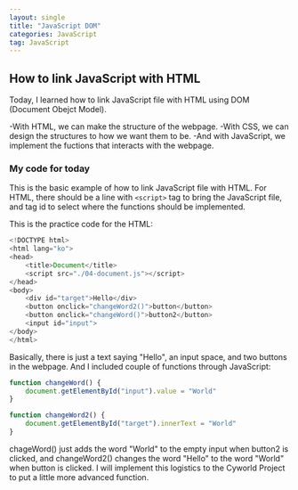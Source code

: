 ```yaml
---
layout: single
title: "JavaScript DOM"
categories: JavaScript
tag: JavaScript
---
```


## How to link JavaScript with HTML

Today, I learned how to link JavaScript file with HTML using DOM (Document Obejct Model).

-With HTML, we can make the structure of the webpage.
-With CSS, we can design the structures to how we want them to be.
-And with JavaScript, we implement the fuctions that interacts with the webpage.

### My code for today

This is the basic example of how to link JavaScript file with HTML. 
For HTML, there should be a line with ```<script>``` tag to bring the JavaScript file, and tag id to select where the functions should be implemented.

This is the practice code for the HTML:
```js
<!DOCTYPE html>
<html lang="ko">
<head>
    <title>Document</title>
    <script src="./04-document.js"></script>
</head>
<body>
    <div id="target">Hello</div>
    <button onclick="changeWord2()">button</button>
    <button onclick="changeWord()">button2</button>
    <input id="input">
</body>
</html>
```
Basically, there is just a text saying "Hello", an input space, and two buttons in the webpage.
And I included couple of functions through JavaScript:
```js
function changeWord() {
    document.getElementById("input").value = "World"
}

function changeWord2() {
    document.getElementById("target").innerText = "World"
}
```
chageWord() just adds the word "World" to the empty input when button2 is clicked, and changeWord2() changes the word "Hello" to the word "World" when button is clicked.
I will implement this logistics to the Cyworld Project to put a little more advanced function.
